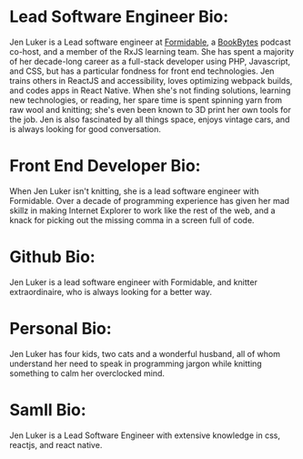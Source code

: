 # Lead Software Engineer Bio:
Jen Luker is a Lead software engineer at [Formidable](https://formidable.com), a [BookBytes](https://orbit.fm/bookbytes) podcast co-host, and a member of the RxJS learning team.  She has spent a majority of her decade-long career as a full-stack developer using PHP, Javascript, and CSS, but has a particular fondness for front end technologies. Jen trains others in ReactJS and accessibility, loves optimizing webpack builds, and codes apps in React Native. When she's not finding solutions, learning new technologies, or reading, her spare time is spent spinning yarn from raw wool and knitting; she's even been known to 3D print her own tools for the job. Jen is also fascinated by all things space, enjoys vintage cars, and is always looking for good conversation.

# Front End Developer Bio:
When Jen Luker isn't knitting, she is a lead software engineer with Formidable. Over a decade of programming experience has given her mad skillz in making Internet Explorer to work like the rest of the web, and a knack for picking out the missing comma in a screen full of code.

# Github Bio:
Jen Luker is a lead software engineer with Formidable, and knitter extraordinaire, who is always looking for a better way.

# Personal Bio:
Jen Luker has four kids, two cats and a wonderful husband, all of whom understand her need to speak in programming jargon while knitting something to calm her overclocked mind.

# Samll Bio:
Jen Luker is a Lead Software Engineer with extensive knowledge in css, reactjs, and react native. 
